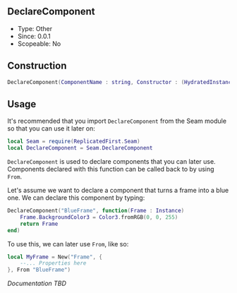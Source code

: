 ## DeclareComponent
* Type: Other
* Since: 0.0.1
* Scopeable: No

## Construction
```lua
DeclareComponent(ComponentName : string, Constructor : (HydratedInstance : Instance, ...any) -> Instance)
```

## Usage
It's recommended that you import `DeclareComponent` from the Seam module so that you can use it later on:

```lua
local Seam = require(ReplicatedFirst.Seam)
local DeclareComponent = Seam.DeclareComponent
```

`DeclareComponent` is used to declare components that you can later use. Components declared with this function can be called back to by using `From`.

Let's assume we want to declare a component that turns a frame into a blue one. We can declare this component by typing:

```lua
DeclareComponent("BlueFrame", function(Frame : Instance)
    Frame.BackgroundColor3 = Color3.fromRGB(0, 0, 255)
    return Frame
end)
```

To use this, we can later use `From`, like so:

```lua
local MyFrame = New("Frame", {
    --... Properties here
}, From "BlueFrame")
```

*Documentation TBD*